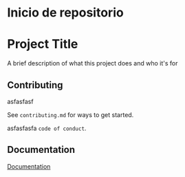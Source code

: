 # Inicio de repositorio


# Project Title

A brief description of what this project does and who it's for


## Contributing

asfasfasf

See `contributing.md` for ways to get started.

asfasfasfa `code of conduct`.


## Documentation

[Documentation](https://linktodocumentation)

